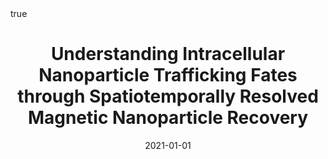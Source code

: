 ---
id: sheridanUnderstandingIntracellularNanoparticle2021
title: Understanding Intracellular Nanoparticle Trafficking Fates through Spatiotemporally
  Resolved Magnetic Nanoparticle Recovery
date: '2021-01-01'
authors:
- Sheridan, Emily and Vercellino, Silvia and Cursi, Lorenzo and Adumeau, Laurent and
  Behan, James A and Dawson, Kenneth A
doi: 10.1039/d0na01035a
publication: 'In: *Nanoscale Advances* 3'
publication_types:
- '1'
selected: false
tags: []
projects: []
math: true
url_external: '"https://doi.org/10.1039/d0na01035a"'
external: true

---